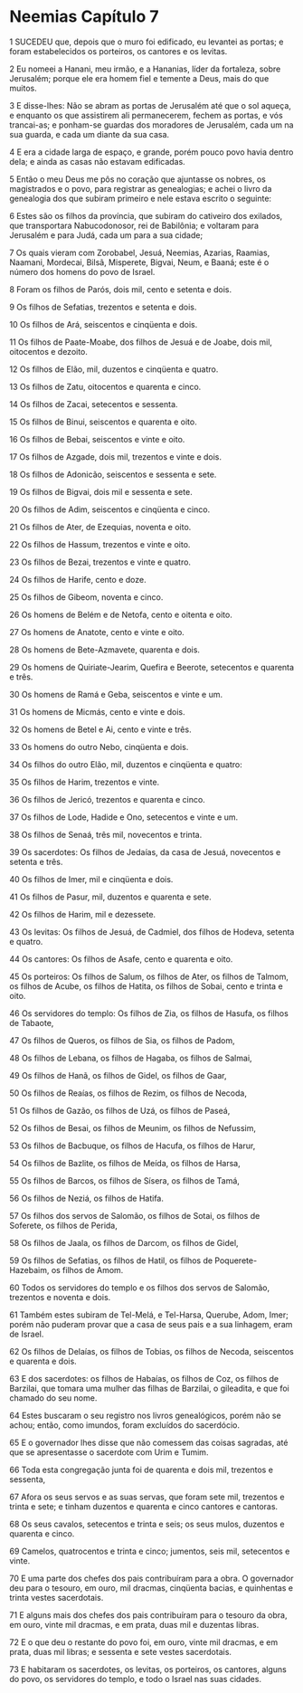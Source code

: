 # Neemias Capítulo 7

1	SUCEDEU que, depois que o muro foi edificado, eu levantei as portas; e foram estabelecidos os porteiros, os cantores e os levitas.

2	Eu nomeei a Hanani, meu irmão, e a Hananias, líder da fortaleza, sobre Jerusalém; porque ele era homem fiel e temente a Deus, mais do que muitos.

3	E disse-lhes: Não se abram as portas de Jerusalém até que o sol aqueça, e enquanto os que assistirem ali permanecerem, fechem as portas, e vós trancai-as; e ponham-se guardas dos moradores de Jerusalém, cada um na sua guarda, e cada um diante da sua casa.

4	E era a cidade larga de espaço, e grande, porém pouco povo havia dentro dela; e ainda as casas não estavam edificadas.

5	Então o meu Deus me pôs no coração que ajuntasse os nobres, os magistrados e o povo, para registrar as genealogias; e achei o livro da genealogia dos que subiram primeiro e nele estava escrito o seguinte:

6	Estes são os filhos da província, que subiram do cativeiro dos exilados, que transportara Nabucodonosor, rei de Babilônia; e voltaram para Jerusalém e para Judá, cada um para a sua cidade;

7	Os quais vieram com Zorobabel, Jesuá, Neemias, Azarias, Raamias, Naamani, Mordecai, Bilsã, Misperete, Bigvai, Neum, e Baaná; este é o número dos homens do povo de Israel.

8	Foram os filhos de Parós, dois mil, cento e setenta e dois.

9	Os filhos de Sefatias, trezentos e setenta e dois.

10	Os filhos de Ará, seiscentos e cinqüenta e dois.

11	Os filhos de Paate-Moabe, dos filhos de Jesuá e de Joabe, dois mil, oitocentos e dezoito.

12	Os filhos de Elão, mil, duzentos e cinqüenta e quatro.

13	Os filhos de Zatu, oitocentos e quarenta e cinco.

14	Os filhos de Zacai, setecentos e sessenta.

15	Os filhos de Binui, seiscentos e quarenta e oito.

16	Os filhos de Bebai, seiscentos e vinte e oito.

17	Os filhos de Azgade, dois mil, trezentos e vinte e dois.

18	Os filhos de Adonicão, seiscentos e sessenta e sete.

19	Os filhos de Bigvai, dois mil e sessenta e sete.

20	Os filhos de Adim, seiscentos e cinqüenta e cinco.

21	Os filhos de Ater, de Ezequias, noventa e oito.

22	Os filhos de Hassum, trezentos e vinte e oito.

23	Os filhos de Bezai, trezentos e vinte e quatro.

24	Os filhos de Harife, cento e doze.

25	Os filhos de Gibeom, noventa e cinco.

26	Os homens de Belém e de Netofa, cento e oitenta e oito.

27	Os homens de Anatote, cento e vinte e oito.

28	Os homens de Bete-Azmavete, quarenta e dois.

29	Os homens de Quiriate-Jearim, Quefira e Beerote, setecentos e quarenta e três.

30	Os homens de Ramá e Geba, seiscentos e vinte e um.

31	Os homens de Micmás, cento e vinte e dois.

32	Os homens de Betel e Ai, cento e vinte e três.

33	Os homens do outro Nebo, cinqüenta e dois.

34	Os filhos do outro Elão, mil, duzentos e cinqüenta e quatro:

35	Os filhos de Harim, trezentos e vinte.

36	Os filhos de Jericó, trezentos e quarenta e cinco.

37	Os filhos de Lode, Hadide e Ono, setecentos e vinte e um.

38	Os filhos de Senaá, três mil, novecentos e trinta.

39	Os sacerdotes: Os filhos de Jedaías, da casa de Jesuá, novecentos e setenta e três.

40	Os filhos de Imer, mil e cinqüenta e dois.

41	Os filhos de Pasur, mil, duzentos e quarenta e sete.

42	Os filhos de Harim, mil e dezessete.

43	Os levitas: Os filhos de Jesuá, de Cadmiel, dos filhos de Hodeva, setenta e quatro.

44	Os cantores: Os filhos de Asafe, cento e quarenta e oito.

45	Os porteiros: Os filhos de Salum, os filhos de Ater, os filhos de Talmom, os filhos de Acube, os filhos de Hatita, os filhos de Sobai, cento e trinta e oito.

46	Os servidores do templo: Os filhos de Zia, os filhos de Hasufa, os filhos de Tabaote,

47	Os filhos de Queros, os filhos de Sia, os filhos de Padom,

48	Os filhos de Lebana, os filhos de Hagaba, os filhos de Salmai,

49	Os filhos de Hanã, os filhos de Gidel, os filhos de Gaar,

50	Os filhos de Reaías, os filhos de Rezim, os filhos de Necoda,

51	Os filhos de Gazão, os filhos de Uzá, os filhos de Paseá,

52	Os filhos de Besai, os filhos de Meunim, os filhos de Nefussim,

53	Os filhos de Bacbuque, os filhos de Hacufa, os filhos de Harur,

54	Os filhos de Bazlite, os filhos de Meída, os filhos de Harsa,

55	Os filhos de Barcos, os filhos de Sísera, os filhos de Tamá,

56	Os filhos de Neziá, os filhos de Hatifa.

57	Os filhos dos servos de Salomão, os filhos de Sotai, os filhos de Soferete, os filhos de Perida,

58	Os filhos de Jaala, os filhos de Darcom, os filhos de Gidel,

59	Os filhos de Sefatias, os filhos de Hatil, os filhos de Poquerete-Hazebaim, os filhos de Amom.

60	Todos os servidores do templo e os filhos dos servos de Salomão, trezentos e noventa e dois.

61	Também estes subiram de Tel-Melá, e Tel-Harsa, Querube, Adom, Imer; porém não puderam provar que a casa de seus pais e a sua linhagem, eram de Israel.

62	Os filhos de Delaías, os filhos de Tobias, os filhos de Necoda, seiscentos e quarenta e dois.

63	E dos sacerdotes: os filhos de Habaías, os filhos de Coz, os filhos de Barzilai, que tomara uma mulher das filhas de Barzilai, o gileadita, e que foi chamado do seu nome.

64	Estes buscaram o seu registro nos livros genealógicos, porém não se achou; então, como imundos, foram excluídos do sacerdócio.

65	E o governador lhes disse que não comessem das coisas sagradas, até que se apresentasse o sacerdote com Urim e Tumim.

66	Toda esta congregação junta foi de quarenta e dois mil, trezentos e sessenta,

67	Afora os seus servos e as suas servas, que foram sete mil, trezentos e trinta e sete; e tinham duzentos e quarenta e cinco cantores e cantoras.

68	Os seus cavalos, setecentos e trinta e seis; os seus mulos, duzentos e quarenta e cinco.

69	Camelos, quatrocentos e trinta e cinco; jumentos, seis mil, setecentos e vinte.

70	E uma parte dos chefes dos pais contribuíram para a obra. O governador deu para o tesouro, em ouro, mil dracmas, cinqüenta bacias, e quinhentas e trinta vestes sacerdotais.

71	E alguns mais dos chefes dos pais contribuíram para o tesouro da obra, em ouro, vinte mil dracmas, e em prata, duas mil e duzentas libras.

72	E o que deu o restante do povo foi, em ouro, vinte mil dracmas, e em prata, duas mil libras; e sessenta e sete vestes sacerdotais.

73	E habitaram os sacerdotes, os levitas, os porteiros, os cantores, alguns do povo, os servidores do templo, e todo o Israel nas suas cidades.

